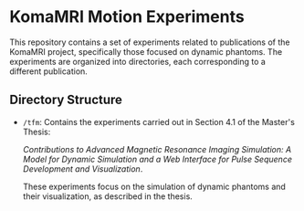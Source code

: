 # KomaMRI Motion Experiments

This repository contains a set of experiments related to publications of the KomaMRI project, specifically those focused on dynamic phantoms. The experiments are organized into directories, each corresponding to a different publication.

## Directory Structure

- `/tfm`: Contains the experiments carried out in Section 4.1 of the Master's Thesis:

  *Contributions to Advanced Magnetic Resonance Imaging Simulation: A Model for Dynamic Simulation and a Web Interface for Pulse Sequence Development and Visualization*.

  These experiments focus on the simulation of dynamic phantoms and their visualization, as described in the thesis.
